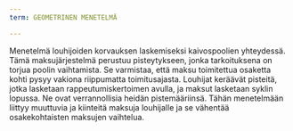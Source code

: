 ```yaml
---
term: GEOMETRINEN MENETELMÄ

---
```

Menetelmä louhijoiden korvauksen laskemiseksi kaivospoolien yhteydessä. Tämä maksujärjestelmä perustuu pisteytykseen, jonka tarkoituksena on torjua poolin vaihtamista. Se varmistaa, että maksu toimitettua osaketta kohti pysyy vakiona riippumatta toimitusajasta. Louhijat keräävät pisteitä, jotka lasketaan rappeutumiskertoimen avulla, ja maksut lasketaan syklin lopussa. Ne ovat verrannollisia heidän pistemääriinsä. Tähän menetelmään liittyy muuttuvia ja kiinteitä maksuja louhijalle ja se vähentää osakekohtaisten maksujen vaihtelua.